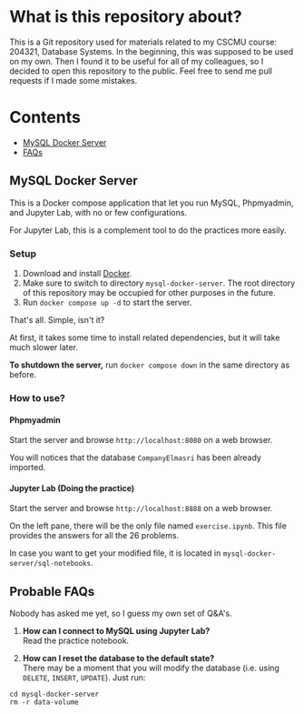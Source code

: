 # What is this repository about?

This is a Git repository used for materials related to my CSCMU course: 204321, 
Database Systems. In the beginning, this was supposed to be used on my own. 
Then I found it to be useful for all of my colleagues, so I decided to open 
this repository to the public. Feel free to send me pull requests if I made 
some mistakes.

# Contents

- [MySQL Docker Server](#user-content-heading-mysql-docker-server)
- [FAQs](#user-content-faq)

<a name="heading-mysql-docker-server"></a>
## MySQL Docker Server

This is a Docker compose application that let you run MySQL, Phpmyadmin, and 
Jupyter Lab, with no or few configurations.

For Jupyter Lab, this is a complement tool to do the practices more easily.

### Setup

1. Download and install [Docker](https://docs.docker.com/get-started/).
2. Make sure to switch to directory `mysql-docker-server`. The root directory 
of this repository may be occupied for other purposes in the future.
3. Run `docker compose up -d` to start the server.

That's all. Simple, isn't it?

At first, it takes some time to install related dependencies, but it will take 
much slower later.

**To shutdown the server,** run `docker compose down` in the same directory as 
before.

### How to use?

#### Phpmyadmin 

Start the server and browse `http://localhost:8080` on a web browser.

You will notices that the database `CompanyElmasri` has been already imported.

#### Jupyter Lab (Doing the practice)

Start the server and browse `http://localhost:8888` on a web browser. 

On the left pane, there will be the only file named `exercise.ipynb`. This file 
provides the answers for all the 26 problems.

In case you want to get your modified file, it is located in 
`mysql-docker-server/sql-notebooks`.

### 

<a name="faq"></a>
## Probable FAQs

Nobody has asked me yet, so I guess my own set of Q&A's.

1. **How can I connect to MySQL using Jupyter Lab?**<br>Read the practice 
notebook.

2. **How can I reset the database to the default state?**<br>There may be a
moment that you will modify the database (i.e. using `DELETE`, `INSERT`, `UPDATE`).
Just run:
```shell
cd mysql-docker-server
rm -r data-volume
```


